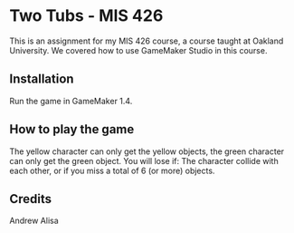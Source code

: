 # Two Tubs - MIS 426

This is an assignment for my MIS 426 course, a course taught at Oakland University.
We covered how to use GameMaker Studio in this course.

## Installation

Run the game in GameMaker 1.4. 

## How to play the game

The yellow character can only get the yellow objects, the green character can only get the green object.
You will lose if: The character collide with each other, or if you miss a total of 6 (or more) objects. 

## Credits

Andrew Alisa

